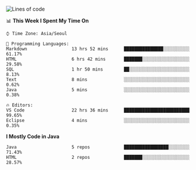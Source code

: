 <!--START_SECTION:waka-->
![Lines of code](https://img.shields.io/badge/From%20Hello%20World%20I%27ve%20Written-248862%20lines%20of%20code-blue)

📊 **This Week I Spent My Time On** 

```text
⌚︎ Time Zone: Asia/Seoul

💬 Programming Languages: 
Markdown                 13 hrs 52 mins      ███████████████░░░░░░░░░░   61.17% 
HTML                     6 hrs 42 mins       ███████░░░░░░░░░░░░░░░░░░   29.58% 
SQL                      1 hr 50 mins        ██░░░░░░░░░░░░░░░░░░░░░░░   8.13% 
Text                     8 mins              ░░░░░░░░░░░░░░░░░░░░░░░░░   0.62% 
Java                     5 mins              ░░░░░░░░░░░░░░░░░░░░░░░░░   0.38%

🔥 Editors: 
VS Code                  22 hrs 36 mins      █████████████████████████   99.65% 
Eclipse                  4 mins              ░░░░░░░░░░░░░░░░░░░░░░░░░   0.35%

```

**I Mostly Code in Java** 

```text
Java                     5 repos             █████████████████░░░░░░░░   71.43% 
HTML                     2 repos             ███████░░░░░░░░░░░░░░░░░░   28.57%

```



<!--END_SECTION:waka-->
<!--
**cgkim449/cgkim449** is a ✨ _special_ ✨ repository because its `README.md` (this file) appears on your GitHub profile.

Here are some ideas to get you started:

- 🔭 I’m currently working on ...
- 🌱 I’m currently learning ...
- 👯 I’m looking to collaborate on ...
- 🤔 I’m looking for help with ...
- 💬 Ask me about ...
- 📫 How to reach me: ...
- 😄 Pronouns: ...
- ⚡ Fun fact: ...
-->
